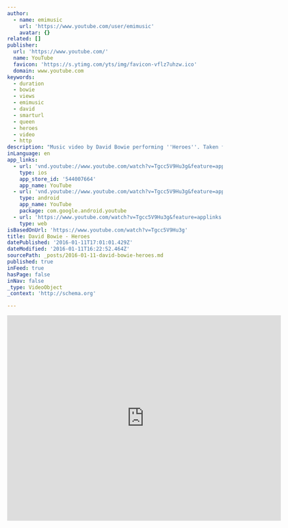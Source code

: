 ```yaml
---
author:
  - name: emimusic
    url: 'https://www.youtube.com/user/emimusic'
    avatar: {}
related: []
publisher:
  url: 'https://www.youtube.com/'
  name: YouTube
  favicon: 'https://s.ytimg.com/yts/img/favicon-vflz7uhzw.ico'
  domain: www.youtube.com
keywords:
  - duration
  - bowie
  - views
  - emimusic
  - david
  - smarturl
  - queen
  - heroes
  - video
  - http
description: "Music video by David Bowie performing ''Heroes''. Taken from the album 'Heroes' Buy the David Bowie back catalogue on iTunes here: http://smarturl.it/bowieitunes Listen to this track on Spotify: http://smarturl.it/z9d8n8 Buy the album on Amazon: http://smarturl.it/b3aa0u"
inLanguage: en
app_links:
  - url: 'vnd.youtube://www.youtube.com/watch?v=Tgcc5V9Hu3g&feature=applinks'
    type: ios
    app_store_id: '544007664'
    app_name: YouTube
  - url: 'vnd.youtube://www.youtube.com/watch?v=Tgcc5V9Hu3g&feature=applinks'
    type: android
    app_name: YouTube
    package: com.google.android.youtube
  - url: 'https://www.youtube.com/watch?v=Tgcc5V9Hu3g&feature=applinks'
    type: web
isBasedOnUrl: 'https://www.youtube.com/watch?v=Tgcc5V9Hu3g'
title: David Bowie - Heroes
datePublished: '2016-01-11T17:01:01.429Z'
dateModified: '2016-01-11T16:22:52.464Z'
sourcePath: _posts/2016-01-11-david-bowie-heroes.md
published: true
inFeed: true
hasPage: false
inNav: false
_type: VideoObject
_context: 'http://schema.org'

---
```

<iframe src="https://cdn.embedly.com/widgets/media.html?src=https%3A%2F%2Fwww.youtube.com%2Fembed%2FTgcc5V9Hu3g%3Ffeature%3Doembed&amp;url=https%3A%2F%2Fwww.youtube.com%2Fwatch%3Fv%3DTgcc5V9Hu3g&amp;image=https%3A%2F%2Fi.ytimg.com%2Fvi%2FTgcc5V9Hu3g%2Fhqdefault.jpg&amp;key=b7d04c9b404c499eba89ee7072e1c4f7&amp;type=text%2Fhtml&amp;schema=youtube" width="640" height="480" scrolling="no" frameborder="0" allowfullscreen="allowfullscreen" style=""></iframe>